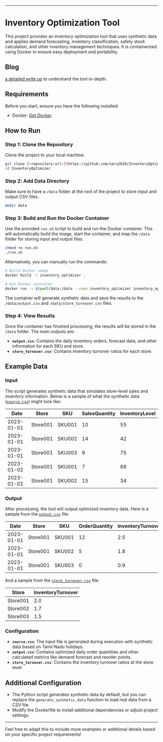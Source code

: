 
---

# Inventory Optimization Tool

This project provides an inventory optimization tool that uses synthetic data and applies demand forecasting, inventory classification, safety stock calculation, and other inventory management techniques. It is containerized using Docker to ensure easy deployment and portability.


## Blog

[a detailed write up](https://saru2020.medium.com/optimizing-inventory-management-with-the-inventory-optimizer-tool-5bbb431ebd12) to understand the tool in-depth.

## Requirements

Before you start, ensure you have the following installed:

- Docker: [Get Docker](https://docs.docker.com/get-docker/)

## How to Run

### Step 1: Clone the Repository

Clone the project to your local machine.

```bash
git clone [<repository-url>](https://github.com/saru2020/InventoryOptimizer.git)
cd InventoryOptimizer
```

### Step 2: Add Data Directory

Make sure to have a `/data` folder at the root of the project to store input and output CSV files.

```bash
mkdir data
```

### Step 3: Build and Run the Docker Container

Use the provided `run.sh` script to build and run the Docker container. This will automatically build the image, start the container, and map the `/data` folder for storing input and output files.

```bash
chmod +x run.sh
./run.sh
```

Alternatively, you can manually run the commands:

```bash
# Build Docker image
docker build -t inventory_optimizer .

# Run Docker container
docker run -v $(pwd)/data:/data --name inventory_optimizer inventory_optimizer
```

The container will generate synthetic data and save the results to the `/data/output.csv` and `/data/store_turnover.csv` files.

### Step 4: View Results

Once the container has finished processing, the results will be stored in the `/data` folder. The main outputs are:

- **`output.csv`**: Contains the daily inventory orders, forecast data, and other information for each SKU and store.
- **`store_turnover.csv`**: Contains inventory turnover ratios for each store.

## Example Data

### Input

The script generates synthetic data that simulates store-level sales and inventory information. Below is a sample of what the synthetic data ([`source.csv`](https://github.com/saru2020/InventoryOptimizer/blob/main/data/source.csv)) might look like:

| Date       | Store    | SKU    | SalesQuantity | InventoryLevel |
|------------|----------|--------|---------------|----------------|
| 2023-01-01 | Store001 | SKU001 | 10            | 55             |
| 2023-01-01 | Store001 | SKU002 | 14            | 42             |
| 2023-01-01 | Store001 | SKU003 | 9             | 75             |
| 2023-01-02 | Store001 | SKU001 | 7             | 68             |
| 2023-01-02 | Store001 | SKU002 | 15            | 34             |

### Output

After processing, the tool will output optimized inventory data. Here is a sample from the [`output.csv`](https://github.com/saru2020/InventoryOptimizer/blob/main/data/output.csv) file:

| Date       | Store    | SKU    | OrderQuantity | InventoryTurnover |
|------------|----------|--------|---------------|-------------------|
| 2023-01-01 | Store001 | SKU001 | 12            | 2.5               |
| 2023-01-01 | Store001 | SKU002 | 5             | 1.8               |
| 2023-01-01 | Store001 | SKU003 | 0             | 0.9               |

And a sample from the [`store_turnover.csv`](https://github.com/saru2020/InventoryOptimizer/blob/main/data/store_turnover.csv) file:

| Store    | InventoryTurnover |
|----------|-------------------|
| Store001 | 2.0               |
| Store002 | 1.7               |
| Store003 | 1.5               |

### Configuration

- **`source.csv`**: The input file is generated during execution with synthetic data based on Tamil Nadu holidays.
- **`output.csv`**: Contains optimized daily order quantities and other calculated metrics like demand forecast and reorder points.
- **`store_turnover.csv`**: Contains the inventory turnover ratios at the store level.

## Additional Configuration

- The Python script generates synthetic data by default, but you can replace the `generate_synthetic_data` function to load real data from a CSV file.
- Modify the Dockerfile to install additional dependencies or adjust project settings.

---

Feel free to adapt this to include more examples or additional details based on your specific project requirements!
